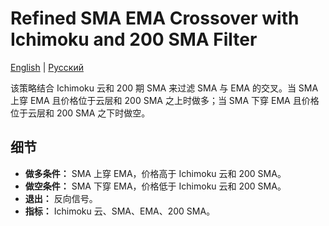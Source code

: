 # Refined SMA EMA Crossover with Ichimoku and 200 SMA Filter
[English](README.md) | [Русский](README_ru.md)

该策略结合 Ichimoku 云和 200 期 SMA 来过滤 SMA 与 EMA 的交叉。当 SMA 上穿 EMA 且价格位于云层和 200 SMA 之上时做多；当 SMA 下穿 EMA 且价格位于云层和 200 SMA 之下时做空。

## 细节

- **做多条件：** SMA 上穿 EMA，价格高于 Ichimoku 云和 200 SMA。
- **做空条件：** SMA 下穿 EMA，价格低于 Ichimoku 云和 200 SMA。
- **退出：** 反向信号。
- **指标：** Ichimoku 云、SMA、EMA、200 SMA。
